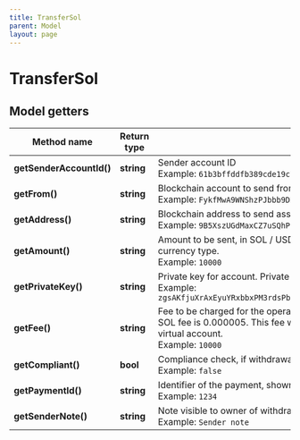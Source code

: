 ```yaml
---
title: TransferSol
parent: Model
layout: page
---
```


# TransferSol

## Model getters

Method name | Return type | Description | Notes
------------ | ------------- | ------------- | -------------
**getSenderAccountId()** | **string** | Sender account ID <br>Example: `61b3bffddfb389cde19c73be` |
**getFrom()** | **string** | Blockchain account to send from <br>Example: `FykfMwA9WNShzPJbbb9DNXsfgDgS3XZzWiFgrVXfWoPJ` |
**getAddress()** | **string** | Blockchain address to send assets <br>Example: `9B5XszUGdMaxCZ7uSQhPzdks5ZQSmWxrmzCSvtJ6Ns6g` |
**getAmount()** | **string** | Amount to be sent, in SOL / USDC_SOL or custom SPL token based on the senderAccountId currency type. <br>Example: `10000` |
**getPrivateKey()** | **string** | Private key for account. Private key, or signature Id must be present. <br>Example: `zgsAKfjuXrAxEyuYRxbbxPM3rdsPbJPnGreaGMbcdUApJ6wHnCqQnf9b1RNPdeZxsRMkezh4VgXQ7YrbpndGtEv` |
**getFee()** | **string** | Fee to be charged for the operation. For SOL, fee is decided by the blockchain, but default SOL fee is 0.000005. This fee will be only charged on top of the withdrawal amount to the virtual account. <br>Example: `10000` | [optional]
**getCompliant()** | **bool** | Compliance check, if withdrawal is not compliant, it will not be processed. <br>Example: `false` | [optional]
**getPaymentId()** | **string** | Identifier of the payment, shown for created Transaction within Tatum sender account. <br>Example: `1234` | [optional]
**getSenderNote()** | **string** | Note visible to owner of withdrawing account. <br>Example: `Sender note` | [optional]

